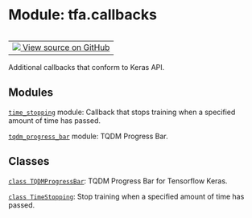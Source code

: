 <div itemscope itemtype="http://developers.google.com/ReferenceObject">
<meta itemprop="name" content="tfa.callbacks" />
<meta itemprop="path" content="Stable" />
</div>

# Module: tfa.callbacks


<table class="tfo-notebook-buttons tfo-api" align="left">

<td>
  <a target="_blank" href="https://github.com/tensorflow/addons/tree/r0.7/tensorflow_addons/callbacks/__init__.py">
    <img src="https://www.tensorflow.org/images/GitHub-Mark-32px.png" />
    View source on GitHub
  </a>
</td></table>



Additional callbacks that conform to Keras API.



## Modules

[`time_stopping`](../tfa/callbacks/time_stopping.md) module: Callback that stops training when a specified amount of time has passed.

[`tqdm_progress_bar`](../tfa/callbacks/tqdm_progress_bar.md) module: TQDM Progress Bar.

## Classes

[`class TQDMProgressBar`](../tfa/callbacks/TQDMProgressBar.md): TQDM Progress Bar for Tensorflow Keras.

[`class TimeStopping`](../tfa/callbacks/TimeStopping.md): Stop training when a specified amount of time has passed.




